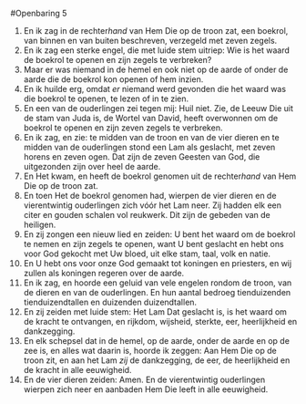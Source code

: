 #Openbaring 5
1. En ik zag in de rechter*hand* van Hem Die op de troon zat, een boekrol, van binnen en van buiten beschreven, verzegeld met zeven zegels.
2. En ik zag een sterke engel, die met luide stem uitriep: Wie is het waard de boekrol te openen en zijn zegels te verbreken?
3. Maar er was niemand in de hemel en ook niet op de aarde of onder de aarde die de boekrol kon openen of hem inzien.
4. En ik huilde erg, omdat *er* niemand werd gevonden die het waard was die boekrol te openen, te lezen of in te zien.
5. En een van de ouderlingen zei tegen mij: Huil niet. Zie, de Leeuw Die uit de stam van Juda is, de Wortel van David, heeft overwonnen om de boekrol te openen en zijn zeven zegels te verbreken.
6. En ik zag, en zie: te midden van de troon en van de vier dieren en te midden van de ouderlingen stond een Lam als geslacht, met zeven horens en zeven ogen. Dat zijn de zeven Geesten van God, die uitgezonden zijn over heel de aarde.
7. En Het kwam, en heeft de boekrol genomen uit de rechter*hand* van Hem Die op de troon zat.
8. En toen Het de boekrol genomen had, wierpen de vier dieren en de vierentwintig ouderlingen zich vóór het Lam neer. Zij hadden elk een citer en gouden schalen vol reukwerk. Dit zijn de gebeden van de heiligen.
9. En zij zongen een nieuw lied en zeiden: U bent het waard om de boekrol te nemen en zijn zegels te openen, want U bent geslacht en hebt ons voor God gekocht met Uw bloed, uit elke stam, taal, volk en natie.
10. En U hebt ons voor onze God gemaakt tot koningen en priesters, en wij zullen als koningen regeren over de aarde.
11. En ik zag, en hoorde een geluid van vele engelen rondom de troon, van de dieren en van de ouderlingen. En hun aantal bedroeg tienduizenden tienduizendtallen en duizenden duizendtallen.
12. En zij zeiden met luide stem: Het Lam Dat geslacht is, is het waard om de kracht te ontvangen, en rijkdom, wijsheid, sterkte, eer, heerlijkheid en dankzegging.
13. En elk schepsel dat in de hemel, op de aarde, onder de aarde en op de zee is, en alles wat daarin is, hoorde ik zeggen: Aan Hem Die op de troon zit, en aan het Lam *zij* de dankzegging, de eer, de heerlijkheid en de kracht in alle eeuwigheid.
14. En de vier dieren zeiden: Amen. En de vierentwintig ouderlingen wierpen zich neer en aanbaden Hem Die leeft in alle eeuwigheid.
